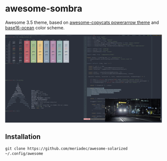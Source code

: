 awesome-sombra
==============

Awesome 3.5 theme, based on [awesome-copycats powerarrow theme](https://github.com/copycat-killer/awesome-copycats) and [base16-ocean](https://chriskempson.github.io/base16/) color scheme.

![screenshot](screenshot.png)

## Installation

    git clone https://github.com/meriadec/awesome-solarized ~/.config/awesome
